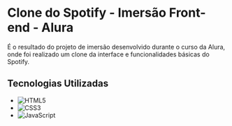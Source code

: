 
# Clone do Spotify -  Imersão Front-end - Alura

 É o resultado do projeto de imersão desenvolvido durante o curso da Alura, onde foi realizado um clone da interface e funcionalidades básicas do Spotify.

 ## Tecnologias Utilizadas

- ![HTML5](https://img.shields.io/badge/HTML5-E34F26?style=for-the-badge&logo=html5&logoColor=white)
- ![CSS3](https://img.shields.io/badge/CSS3-1572B6?style=for-the-badge&logo=css3&logoColor=white)
- ![JavaScript](https://img.shields.io/badge/JavaScript-F7DF1E?style=for-the-badge&logo=javascript&logoColor=black)
